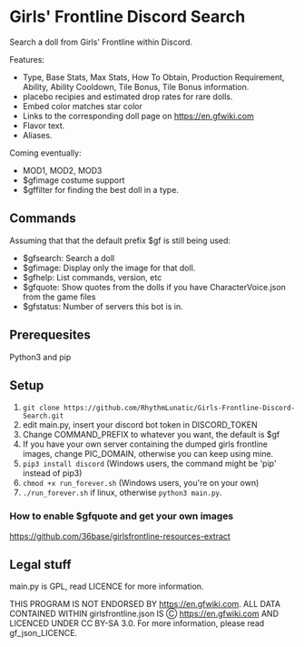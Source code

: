 # Girls' Frontline Discord Search
Search a doll from Girls' Frontline within Discord.

Features:
- Type, Base Stats, Max Stats, How To Obtain, Production Requirement, Ability, Ability Cooldown, Tile Bonus, Tile Bonus information.
- placebo recipies and estimated drop rates for rare dolls.
- Embed color matches star color
- Links to the corresponding doll page on https://en.gfwiki.com
- Flavor text.
- Aliases.

Coming eventually:
- MOD1, MOD2, MOD3
- $gfimage costume support
- $gffilter for finding the best doll in a type.

## Commands
Assuming that that the default prefix $gf is still being used:
- $gfsearch: Search a doll
- $gfimage: Display only the image for that doll.
- $gfhelp: List commands, version, etc
- $gfquote: Show quotes from the dolls if you have CharacterVoice.json from the game files
- $gfstatus: Number of servers this bot is in.

## Prerequesites
Python3 and pip

## Setup
1. `git clone https://github.com/RhythmLunatic/Girls-Frontline-Discord-Search.git`
2. edit main.py, insert your discord bot token in DISCORD_TOKEN
3. Change COMMAND_PREFIX to whatever you want, the default is $gf
4. If you have your own server containing the dumped girls frontline images, change PIC_DOMAIN, otherwise you can keep using mine.
5. `pip3 install discord` (Windows users, the command might be 'pip' instead of pip3)
6. `chmod +x run_forever.sh` (Windows users, you're on your own)
7. `./run_forever.sh` if linux, otherwise `python3 main.py`.

### How to enable $gfquote and get your own images
https://github.com/36base/girlsfrontline-resources-extract

## Legal stuff
main.py is GPL, read LICENCE for more information.

THIS PROGRAM IS NOT ENDORSED BY https://en.gfwiki.com. ALL DATA CONTAINED WITHIN girlsfrontline.json IS Ⓒ https://en.gfwiki.com AND LICENCED UNDER CC BY-SA 3.0. For more information, please read gf_json_LICENCE.
